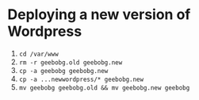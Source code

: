 # Deploying a new version of Wordpress

1. `cd /var/www`
2. `rm -r geebobg.old geebobg.new`
3. `cp -a geebobg geebobg.new`
4. `cp -a ...newwordpress/* geebobg.new`
5. `mv geebobg geebobg.old && mv geebobg.new geebobg`

